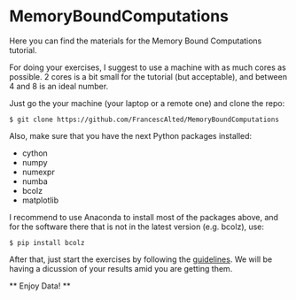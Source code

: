# MemoryBoundComputations

Here you can find the materials for the Memory Bound Computations tutorial.

For doing your exercises, I suggest to use a machine with as much cores as possible.  2 cores is a bit small for the tutorial (but acceptable),
and between 4 and 8 is an ideal number.

Just go the your machine (your laptop or a remote one) and clone the repo:

```
$ git clone https://github.com/FrancescAlted/MemoryBoundComputations
```

Also, make sure that you have the next Python packages installed:

* cython
* numpy
* numexpr
* numba
* bcolz
* matplotlib

I recommend to use Anaconda to install most of the packages above, and for
the software there that is not in the latest version (e.g. bcolz), use:

```
$ pip install bcolz
```

After that, just start the exercises by following the [guidelines](https://github.com/FrancescAlted/MemoryBoundComputations/blob/master/exercises/guidelines.rst).  We will be having a dicussion of your results amid you are getting them.

** Enjoy Data! **
